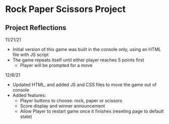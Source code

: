 # Rock Paper Scissors Project

## Project Reflections
11/21/21
- Initial version of this game was built in the console only, using an HTML file with JS script 
- The game repeats itself until either player reaches 5 points first
  - Player will be prompted for a move 

12/8/21
- Updated HTML, and added JS and CSS files to move the game out of console
- Added features:
  - Player buttons to choose: rock, paper or scissors
  - Score display and winner announcement
  - Allow Player to restart game once it finishes (reseting page to default state)